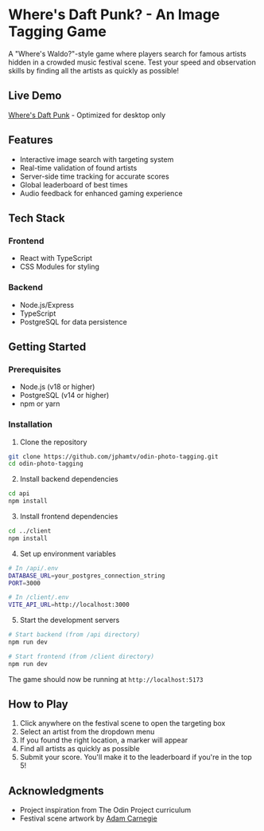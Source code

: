 # Where's Daft Punk? - An Image Tagging Game

A "Where's Waldo?"-style game where players search for famous artists hidden in a crowded music festival scene. Test your speed and observation skills by finding all the artists as quickly as possible!

## Live Demo
[Where's Daft Punk](https://where-is-daft-punk.onrender.com/) - Optimized for desktop only

## Features
- Interactive image search with targeting system
- Real-time validation of found artists
- Server-side time tracking for accurate scores
- Global leaderboard of best times
- Audio feedback for enhanced gaming experience

## Tech Stack
### Frontend
- React with TypeScript
- CSS Modules for styling

### Backend
- Node.js/Express
- TypeScript
- PostgreSQL for data persistence

## Getting Started

### Prerequisites
- Node.js (v18 or higher)
- PostgreSQL (v14 or higher)
- npm or yarn

### Installation

1. Clone the repository
```bash
git clone https://github.com/jphamtv/odin-photo-tagging.git
cd odin-photo-tagging
```

2. Install backend dependencies
```bash
cd api
npm install
```

3. Install frontend dependencies
```bash
cd ../client
npm install
```

4. Set up environment variables
```bash
# In /api/.env
DATABASE_URL=your_postgres_connection_string
PORT=3000

# In /client/.env
VITE_API_URL=http://localhost:3000
```

5. Start the development servers
```bash
# Start backend (from /api directory)
npm run dev

# Start frontend (from /client directory)
npm run dev
```

The game should now be running at `http://localhost:5173`

## How to Play
1. Click anywhere on the festival scene to open the targeting box
2. Select an artist from the dropdown menu
3. If you found the right location, a marker will appear
4. Find all artists as quickly as possible
5. Submit your score. You'll make it to the leaderboard if you're in the top 5!

## Acknowledgments
- Project inspiration from The Odin Project curriculum
- Festival scene artwork by [Adam Carnegie](https://www.adamcarnegie.com/)
